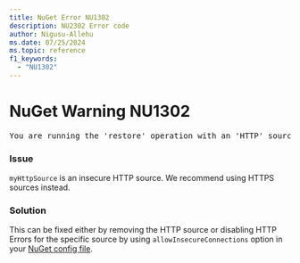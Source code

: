 ```yaml
---
title: NuGet Error NU1302
description: NU2302 Error code
author: Nigusu-Allehu
ms.date: 07/25/2024
ms.topic: reference
f1_keywords: 
  - "NU1302"
---
```


# NuGet Warning NU1302

<pre>You are running the 'restore' operation with an 'HTTP' source: myHttpSource. NuGet requires HTTPS sources. To use an HTTP source, you must explicitly set 'allowInsecureConnections' to true in your NuGet.Config file. Please refer to https://aka.ms/nuget-https-everywhere for more information.
</pre>

### Issue

`myHttpSource` is an insecure HTTP source. We recommend using HTTPS sources instead.

### Solution

This can be fixed either by removing the HTTP source or disabling HTTP Errors for the specific source by using `allowInsecureConnections` option in your [NuGet config file](../../reference/nuget-config-file.md).
